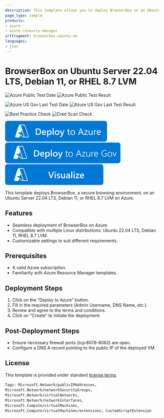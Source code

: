 ```yaml
---
description: This template allows you to deploy BrowserBox on an Ubuntu Server 22.04 LTS, Debian 11, or RHEL 8.7 LVM on Azure.
page_type: sample
products:
- azure
- azure-resource-manager
urlFragment: browserbox-ubuntu-vm
languages:
- json
---
```

# BrowserBox on Ubuntu Server 22.04 LTS, Debian 11, or RHEL 8.7 LVM

![Azure Public Test Date](https://azurequickstartsservice.blob.core.windows.net/badges/application-workloads/dosyago/browserbox/PublicLastTestDate.svg)
![Azure Public Test Result](https://azurequickstartsservice.blob.core.windows.net/badges/application-workloads/dosyago/browserbox/PublicDeployment.svg)

![Azure US Gov Last Test Date](https://azurequickstartsservice.blob.core.windows.net/badges/application-workloads/dosyago/browserbox/FairfaxLastTestDate.svg)
![Azure US Gov Last Test Result](https://azurequickstartsservice.blob.core.windows.net/badges/application-workloads/dosyago/browserbox/FairfaxDeployment.svg)

![Best Practice Check](https://azurequickstartsservice.blob.core.windows.net/badges/application-workloads/dosyago/browserbox/BestPracticeResult.svg)
![Cred Scan Check](https://azurequickstartsservice.blob.core.windows.net/badges/application-workloads/dosyago/browserbox/CredScanResult.svg)

[![Deploy To Azure](https://raw.githubusercontent.com/Azure/azure-quickstart-templates/master/1-CONTRIBUTION-GUIDE/images/deploytoazure.svg?sanitize=true)](https://portal.azure.com/#create/Microsoft.Template/uri/https%3A%2F%2Fraw.githubusercontent.com%2FBrowserBox%2FBrowserBox%2Fboss%2Fspread-channels%2Fazure%2Fdosyago%2Fbrowserbox%2Fazuredeploy.json/createUIDefinitionUri/https%3A%2F%2Fraw.githubusercontent.com%2FBrowserBox%2FBrowserBox%2Fboss%2Fspread-channels%2Fazure%2Fdosyago%2Fbrowserbox%2FcreateUiDefinition.json)
[![Deploy To Azure US Gov](https://raw.githubusercontent.com/Azure/azure-quickstart-templates/master/1-CONTRIBUTION-GUIDE/images/deploytoazuregov.svg?sanitize=true)](https://portal.azure.com/#create/Microsoft.Template/uri/https%3A%2F%2Fraw.githubusercontent.com%2FBrowserBox%2FBrowserBox%2Fboss%2Fspread-channels%2Fazure%2Fdosyago%2Fbrowserbox%2Fazuredeploy.json/createUIDefinitionUri/https%3A%2F%2Fraw.githubusercontent.com%2FBrowserBox%2FBrowserBox%2Fboss%2Fspread-channels%2Fazure%2Fdosyago%2Fbrowserbox%2FcreateUiDefinition.json)
[![Visualize](https://raw.githubusercontent.com/Azure/azure-quickstart-templates/master/1-CONTRIBUTION-GUIDE/images/visualizebutton.svg?sanitize=true)](http://armviz.io/#/?load=https%3A%2F%2Fraw.githubusercontent.com%2Fdosyago%2Fazure-quickstart-templates%2Fadd-browserbox%2Fbrowserbox-ubuntu-vm%2Fazuredeploy.json)

This template deploys BrowserBox, a secure browsing environment, on an Ubuntu Server 22.04 LTS, Debian 11, or RHEL 8.7 LVM on Azure. 

## Features
- Seamless deployment of BrowserBox on Azure.
- Compatible with multiple Linux distributions: Ubuntu 22.04 LTS, Debian 11, RHEL 8.7 LVM.
- Customizable settings to suit different requirements.

## Prerequisites
- A valid Azure subscription.
- Familiarity with Azure Resource Manager templates.

## Deployment Steps
1. Click on the "Deploy to Azure" button.
2. Fill in the required parameters (Admin Username, DNS Name, etc.).
3. Review and agree to the terms and conditions.
4. Click on "Create" to initiate the deployment.

## Post-Deployment Steps
- Ensure necessary firewall ports (tcp:8078-8082) are open.
- Configure a DNS A record pointing to the public IP of the deployed VM.

## License
This template is provided under standard [license terms](https://link-to-license).

`Tags: Microsoft.Network/publicIPAddresses, Microsoft.Network/networkSecurityGroups, Microsoft.Network/virtualNetworks, Microsoft.Network/networkInterfaces, Microsoft.Compute/virtualMachines, Microsoft.Compute/virtualMachines/extensions, CustomScriptExtension`

